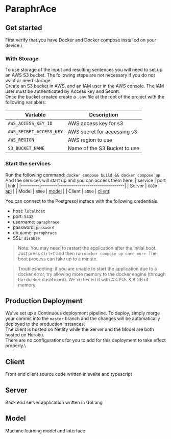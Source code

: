 # ParaphrAce

## Get started
First verify that you have Docker and Docker compose installed on your device.\

### With Storage
To use storage of the input and resulting sentences you will need to set up an AWS S3 bucket. The following steps are not necessary if you do not want or need storage.\
Create an S3 bucket in AWS, and an IAM user in the AWS console. The IAM user must be authenticated by Access key and Secret.\
Once the bucket created create a `.env` file at the root of the project with the following variables:

| Variable                | Description                                                  |
|-------------------------|--------------------------------------------------------------|
| `AWS_ACCESS_KEY_ID`     | AWS access key for s3                                        |
| `AWS_SECRET_ACCESS_KEY` | AWS secret for accessing s3                                  |
| `AWS_REGION`            | AWS region to use                                            |
| `S3_BUCKET_NAME`        | Name of the S3 Bucket to use                                 |

### Start the services

Run the following command: `docker compose build && docker compose up`
And the services will start up and you can access them here:
| service | port   | link                           |
|---------|--------|--------------------------------|
| Server  | `8080` | [api](http://localhost:8080)   |
| Model   | `8000` | [model](http://localhost:8000) |
| Client  | `5000` | [client](http://localhost:5000)|

You can connect to the Postgresql instace with the following credentials.
- host: `localhost`
- port: `5432`
- username: `paraphrace`
- password: `password`
- db name: `paraphrace`
- SSL: `disable`

> Note: You may need to restart the application after the initial boot. Just press `Ctrl+C` and then run `docker compose up once more`. The boot process can take up to a minute.

> Troubleshooting: if you are unable to start the application due to a docker error, try allowing more memory to the docker engine (through the docker dashboard). We've tested it with 4 CPUs & 8 GB of memory.

## Production Deployment
We've set up a Continuous deployment pipeline. To deploy, simply merge your commit into the `master` branch and the changes will be automatically deployed to the production instances.\
The client is hosted on Netlify while the Server and the Model are both hosted on Heroku.\
There are no configurations for you to add for this deployment to take effect properly.\

## Client
Front end client source code written in svelte and typescript

## Server
Back end server application written in GoLang

## Model
Machine learning model and interface

